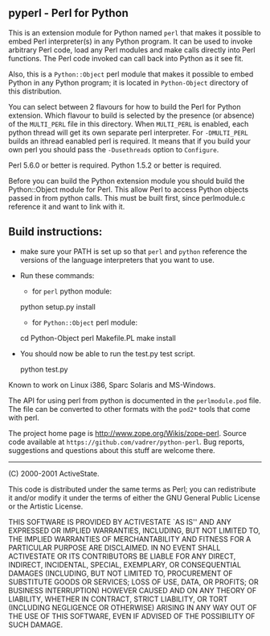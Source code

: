pyperl - Perl for Python
------------------------

This is an extension module for Python named `perl` that makes it possible 
to embed Perl interpreter(s) in any Python program.  It can be used to invoke
arbitrary Perl code, load any Perl modules and make calls directly
into Perl functions.  The Perl code invoked can call back into Python
as it see fit.

Also, this is a `Python::Object` perl module that makes it possible to 
embed Python in any Python program; it is located in `Python-Object`
directory of this distribution.

You can select between 2 flavours for how to build the Perl for Python
extension.  Which flavour to build is selected by the presence (or
absence) of the `MULTI_PERL` file in this directory.  When `MULTI_PERL` is
enabled, each python thread will get its own separate perl
interpreter.  For `-DMULTI_PERL` builds an ithread eanabled perl is
required.  It means that if you build your own perl you should pass
the `-Dusethreads` option to `Configure`.

Perl 5.6.0 or better is required.  Python 1.5.2 or better is required.

Before you can build the Python extension module you should build the
Python::Object module for Perl.  This allow Perl to access Python
objects passed in from python calls.  This must be built first, since
perlmodule.c reference it and want to link with it.

Build instructions:
-------------------

- make sure your PATH is set up so that `perl` and `python`
reference the versions of the language interpreters that you want to use.

- Run these commands:

    - for `perl` python module:

	python setup.py install

    - for `Python::Object` perl module:

	cd Python-Object
	perl Makefile.PL
	make install

- You should now be able to run the test.py test script.

	python test.py

Known to work on Linux i386, Sparc Solaris and MS-Windows.

The API for using perl from python is documented in the `perlmodule.pod`
file.  The file can be converted to other formats with the `pod2*` tools
that come with perl.

The project home page is <http://www.zope.org/Wikis/zope-perl>.
Source code available at `https://github.com/vadrer/python-perl`.
Bug reports, suggestions and questions about this stuff are welcome there.

--------------------------------------------------------------------
(C) 2000-2001 ActiveState.

This code is distributed under the same terms as Perl; you can
redistribute it and/or modify it under the terms of either the GNU
General Public License or the Artistic License.

THIS SOFTWARE IS PROVIDED BY ACTIVESTATE `AS IS'' AND ANY EXPRESSED OR
IMPLIED WARRANTIES, INCLUDING, BUT NOT LIMITED TO, THE IMPLIED
WARRANTIES OF MERCHANTABILITY AND FITNESS FOR A PARTICULAR PURPOSE ARE
DISCLAIMED.  IN NO EVENT SHALL ACTIVESTATE OR ITS CONTRIBUTORS BE
LIABLE FOR ANY DIRECT, INDIRECT, INCIDENTAL, SPECIAL, EXEMPLARY, OR
CONSEQUENTIAL DAMAGES (INCLUDING, BUT NOT LIMITED TO, PROCUREMENT OF
SUBSTITUTE GOODS OR SERVICES; LOSS OF USE, DATA, OR PROFITS; OR
BUSINESS INTERRUPTION) HOWEVER CAUSED AND ON ANY THEORY OF LIABILITY,
WHETHER IN CONTRACT, STRICT LIABILITY, OR TORT (INCLUDING NEGLIGENCE
OR OTHERWISE) ARISING IN ANY WAY OUT OF THE USE OF THIS SOFTWARE, EVEN
IF ADVISED OF THE POSSIBILITY OF SUCH DAMAGE.
